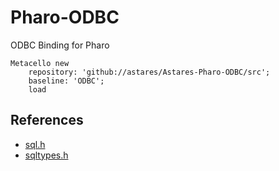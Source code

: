# Pharo-ODBC
ODBC Binding for Pharo

```Smalltalk
Metacello new 
	repository: 'github://astares/Astares-Pharo-ODBC/src';
	baseline: 'ODBC';
	load
```

## References
- [sql.h](https://github.com/microsoft/ODBC-Specification/blob/master/Windows/inc/sql.h)
- [sqltypes.h](https://github.com/microsoft/ODBC-Specification/blob/master/Windows/inc/sqltypes.h)

